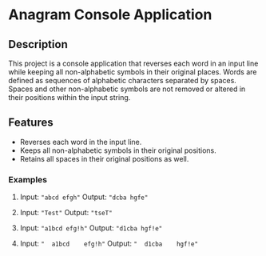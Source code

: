 # Anagram Console Application

## Description

This project is a console application that reverses each word in an input line while keeping all non-alphabetic symbols in their original places. Words are defined as sequences of alphabetic characters separated by spaces. Spaces and other non-alphabetic symbols are not removed or altered in their positions within the input string.

## Features

- Reverses each word in the input line.
- Keeps all non-alphabetic symbols in their original positions.
- Retains all spaces in their original positions as well.

### Examples

1. Input: `"abcd efgh"`
   Output: `"dcba hgfe"`

2. Input: `"Test"`
   Output: `"tseT"`

3. Input: `"a1bcd efg!h"`
   Output: `"d1cba hgf!e"`

4. Input: `"  a1bcd    efg!h"`
   Output: `"  d1cba    hgf!e"`
